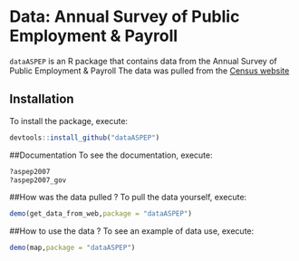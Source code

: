 # Data: Annual Survey of Public Employment & Payroll

`dataASPEP` is an R package that contains data from the Annual Survey of Public Employment & Payroll
The data was pulled from the [Census website](http://www.census.gov/govs/apes/)



## Installation
To install  the package, execute:

```r
devtools::install_github("dataASPEP")
```

##Documentation
To see the documentation, execute:

```r
?aspep2007
?aspep2007_gov
```

##How was the data pulled ?
To pull the data yourself, execute:

```r
demo(get_data_from_web,package = "dataASPEP")
```

##How to use the data ?
To see an example of data use, execute:


```r
demo(map,package = "dataASPEP")
```
